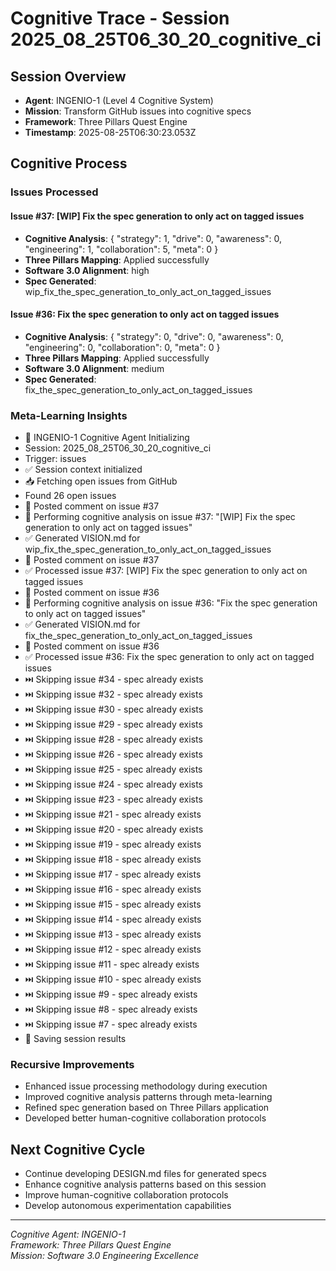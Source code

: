 # Cognitive Trace - Session 2025_08_25T06_30_20_cognitive_ci

## Session Overview
- **Agent**: INGENIO-1 (Level 4 Cognitive System)
- **Mission**: Transform GitHub issues into cognitive specs
- **Framework**: Three Pillars Quest Engine
- **Timestamp**: 2025-08-25T06:30:23.053Z

## Cognitive Process

### Issues Processed

#### Issue #37: [WIP] Fix the spec generation to only act on tagged issues
- **Cognitive Analysis**: {
  "strategy": 1,
  "drive": 0,
  "awareness": 0,
  "engineering": 1,
  "collaboration": 5,
  "meta": 0
}
- **Three Pillars Mapping**: Applied successfully
- **Software 3.0 Alignment**: high
- **Spec Generated**: wip_fix_the_spec_generation_to_only_act_on_tagged_issues


#### Issue #36: Fix the spec generation to only act on tagged issues
- **Cognitive Analysis**: {
  "strategy": 0,
  "drive": 0,
  "awareness": 0,
  "engineering": 0,
  "collaboration": 0,
  "meta": 0
}
- **Three Pillars Mapping**: Applied successfully
- **Software 3.0 Alignment**: medium
- **Spec Generated**: fix_the_spec_generation_to_only_act_on_tagged_issues


### Meta-Learning Insights
- 🧠 INGENIO-1 Cognitive Agent Initializing
- Session: 2025_08_25T06_30_20_cognitive_ci
- Trigger: issues
- ✅ Session context initialized
- 📥 Fetching open issues from GitHub
- Found 26 open issues
- 💬 Posted comment on issue #37
- 🧠 Performing cognitive analysis on issue #37: "[WIP] Fix the spec generation to only act on tagged issues"
- ✅ Generated VISION.md for wip_fix_the_spec_generation_to_only_act_on_tagged_issues
- 💬 Posted comment on issue #37
- ✅ Processed issue #37: [WIP] Fix the spec generation to only act on tagged issues
- 💬 Posted comment on issue #36
- 🧠 Performing cognitive analysis on issue #36: "Fix the spec generation to only act on tagged issues"
- ✅ Generated VISION.md for fix_the_spec_generation_to_only_act_on_tagged_issues
- 💬 Posted comment on issue #36
- ✅ Processed issue #36: Fix the spec generation to only act on tagged issues
- ⏭️  Skipping issue #34 - spec already exists
- ⏭️  Skipping issue #32 - spec already exists
- ⏭️  Skipping issue #30 - spec already exists
- ⏭️  Skipping issue #29 - spec already exists
- ⏭️  Skipping issue #28 - spec already exists
- ⏭️  Skipping issue #26 - spec already exists
- ⏭️  Skipping issue #25 - spec already exists
- ⏭️  Skipping issue #24 - spec already exists
- ⏭️  Skipping issue #23 - spec already exists
- ⏭️  Skipping issue #21 - spec already exists
- ⏭️  Skipping issue #20 - spec already exists
- ⏭️  Skipping issue #19 - spec already exists
- ⏭️  Skipping issue #18 - spec already exists
- ⏭️  Skipping issue #17 - spec already exists
- ⏭️  Skipping issue #16 - spec already exists
- ⏭️  Skipping issue #15 - spec already exists
- ⏭️  Skipping issue #14 - spec already exists
- ⏭️  Skipping issue #13 - spec already exists
- ⏭️  Skipping issue #12 - spec already exists
- ⏭️  Skipping issue #11 - spec already exists
- ⏭️  Skipping issue #10 - spec already exists
- ⏭️  Skipping issue #9 - spec already exists
- ⏭️  Skipping issue #8 - spec already exists
- ⏭️  Skipping issue #7 - spec already exists
- 💾 Saving session results

### Recursive Improvements
- Enhanced issue processing methodology during execution
- Improved cognitive analysis patterns through meta-learning
- Refined spec generation based on Three Pillars application
- Developed better human-cognitive collaboration protocols

## Next Cognitive Cycle
- Continue developing DESIGN.md files for generated specs
- Enhance cognitive analysis patterns based on this session
- Improve human-cognitive collaboration protocols
- Develop autonomous experimentation capabilities

---
*Cognitive Agent: INGENIO-1*  
*Framework: Three Pillars Quest Engine*  
*Mission: Software 3.0 Engineering Excellence*